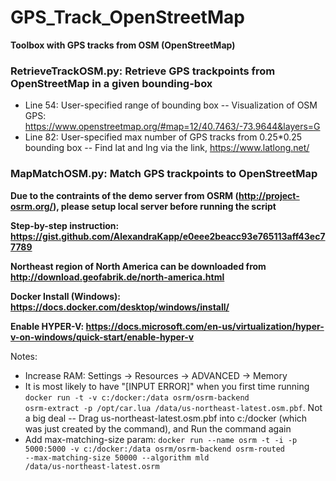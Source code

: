 # GPS_Track_OpenStreetMap
**Toolbox with GPS tracks from OSM (OpenStreetMap)**

### RetrieveTrackOSM.py: Retrieve GPS trackpoints from OpenStreetMap in a given bounding-box
- Line 54: User-specified range of bounding box -- Visualization of OSM GPS: https://www.openstreetmap.org/#map=12/40.7463/-73.9644&layers=G
- Line 82: User-specified max number of GPS tracks from 0.25*0.25 bounding box -- Find lat and lng via the link, https://www.latlong.net/

### MapMatchOSM.py: Match GPS trackpoints to OpenStreetMap
**Due to the contraints of the demo server from OSRM (http://project-osrm.org/), please setup local server before running the script**

**Step-by-step instruction: https://gist.github.com/AlexandraKapp/e0eee2beacc93e765113aff43ec77789**

**Northeast region of North America can be downloaded from http://download.geofabrik.de/north-america.html**

**Docker Install (Windows): https://docs.docker.com/desktop/windows/install/**

**Enable HYPER-V: https://docs.microsoft.com/en-us/virtualization/hyper-v-on-windows/quick-start/enable-hyper-v**

Notes:
- Increase RAM: Settings -> Resources -> ADVANCED -> Memory
- It is most likely to have "[INPUT ERROR]" when you first time running <code>docker run -t -v c:/docker:/data osrm/osrm-backend osrm-extract -p /opt/car.lua /data/us-northeast-latest.osm.pbf</code>. Not a big deal -- Drag us-northeast-latest.osm.pbf into c:/docker (which was just created by the command), and Run the command again
- Add max-matching-size param: <code>docker run --name osrm -t -i -p 5000:5000 -v c:/docker:/data osrm/osrm-backend osrm-routed --max-matching-size 50000 --algorithm mld /data/us-northeast-latest.osrm</code>
